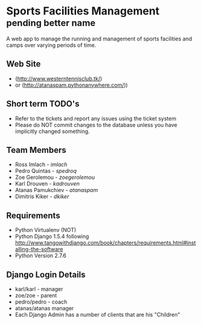 Sports Facilities Management <sup>pending better name</sup>
============================

A web app to manage the running and management of sports facilities and camps over varying periods of time.

Web Site
--------

* (http://www.westerntennisclub.tk/)
* or  (http://atanaspam.pythonanywhere.com/))

Short term TODO's
-----------------

* Refer to the tickets and report any issues using the ticket system
* Please do NOT commit changes to the database unless you have implicitly changed something.


Team Members
------------

* Ross Imlach  - _imlach_
* Pedro Quintas -  _spedroq_
* Zoe Gerolemou -  _zoegerolemou_
* Karl Drouven  - _kadrouven_
* Atanas Pamukchiev - _atanaspam_
* Dimitris Kiker - _dkiker_


Requirements
------------

* Python Virtualenv (NOT)
* Python Django 1.5.4 following http://www.tangowithdjango.com/book/chapters/requirements.html#installing-the-software
* Python Version 2.7.6

Django Login Details
--------------------

* karl/karl - manager
* zoe/zoe - parent
* pedro/pedro - coach
* atanas/atanas manager
* Each Django Admin has a number of clients that are his "Children"


